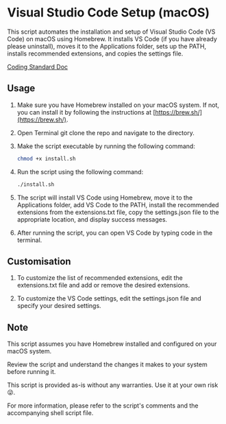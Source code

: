 # Visual Studio Code Setup (macOS)

This script automates the installation and setup of Visual Studio Code (VS Code) on macOS using Homebrew. It installs VS Code (if you have already please uninstall), moves it to the Applications folder, sets up the PATH, installs recommended extensions, and copies the settings file.

[Coding Standard Doc](https://docs.google.com/document/d/1Sk1SMQ3McLKg96MlHc_lF4AjPeUGLdOkDZmAsXmcGwM/edit?usp=sharing)


## Usage

1. Make sure you have Homebrew installed on your macOS system. If not, you can install it by following the instructions at [https://brew.sh/](https://brew.sh/).

2. Open Terminal git clone the repo and navigate to the directory.

5. Make the script executable by running the following command:
   ```bash
   chmod +x install.sh
6. Run the script using the following command:
    ```bash
    ./install.sh
7. The script will install VS Code using Homebrew, move it to the Applications folder, add VS Code to the PATH, install the recommended extensions from the extensions.txt file, copy the settings.json file to the appropriate location, and display success messages.

8. After running the script, you can open VS Code by typing code in the terminal.

## Customisation

1. To customize the list of recommended extensions, edit the extensions.txt file and add or remove the desired extensions.

2. To customize the VS Code settings, edit the settings.json file and specify your desired settings.

## Note

This script assumes you have Homebrew installed and configured on your macOS system.

Review the script and understand the changes it makes to your system before running it.

This script is provided as-is without any warranties. Use it at your own risk 😜.

For more information, please refer to the script's comments and the accompanying shell script file.